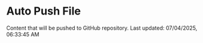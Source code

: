 # Auto Push File

Content that will be pushed to GitHub repository.
Last updated: 07/04/2025, 06:33:45 AM